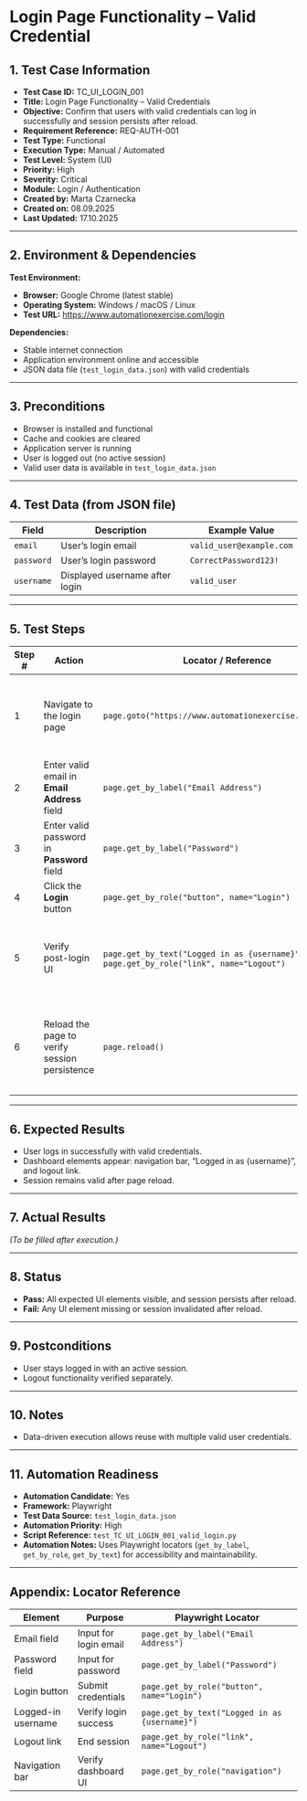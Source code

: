 # **Login Page Functionality – Valid Credential**

## 1. Test Case Information
- **Test Case ID:** TC_UI_LOGIN_001  
- **Title:** Login Page Functionality – Valid Credentials  
- **Objective:** Confirm that users with valid credentials can log in successfully and session persists after reload.  
- **Requirement Reference:** REQ-AUTH-001  
- **Test Type:** Functional  
- **Execution Type:** Manual / Automated  
- **Test Level:** System (UI)  
- **Priority:** High  
- **Severity:** Critical  
- **Module:** Login / Authentication  
- **Created by:** Marta Czarnecka  
- **Created on:** 08.09.2025  
- **Last Updated:** 17.10.2025  

---

## 2. Environment & Dependencies
**Test Environment:**  
- **Browser:** Google Chrome (latest stable)  
- **Operating System:** Windows / macOS / Linux  
- **Test URL:** https://www.automationexercise.com/login  

**Dependencies:**  
- Stable internet connection  
- Application environment online and accessible  
- JSON data file (`test_login_data.json`) with valid credentials  

---

## 3. Preconditions
- Browser is installed and functional  
- Cache and cookies are cleared  
- Application server is running  
- User is logged out (no active session)  
- Valid user data is available in `test_login_data.json`  

---

## 4. Test Data (from JSON file)

| Field | Description | Example Value |
|--------|-------------|----------------|
| `email` | User’s login email | `valid_user@example.com` |
| `password` | User’s login password | `CorrectPassword123!` |
| `username` | Displayed username after login | `valid_user` |

---

## 5. Test Steps

| Step # | Action | Locator / Reference | Expected Result |
|--------|---------|---------------------|-----------------|
| 1 | Navigate to the login page | `page.goto("https://www.automationexercise.com/login")` | Login page loads successfully with heading **“Login to your account.”** |
| 2 | Enter valid email in **Email Address** field | `page.get_by_label("Email Address")` | Email is entered successfully. |
| 3 | Enter valid password in **Password** field | `page.get_by_label("Password")` | Password is entered successfully. |
| 4 | Click the **Login** button | `page.get_by_role("button", name="Login")` | User is redirected to dashboard. |
| 5 | Verify post-login UI | `page.get_by_text("Logged in as {username}")`, `page.get_by_role("link", name="Logout")` | Dashboard displays navigation, logged-in username, and logout link. |
| 6 | Reload the page to verify session persistence | `page.reload()` | “Logged in as {username}” remains visible, confirming active session. |

---

## 6. Expected Results
- User logs in successfully with valid credentials.  
- Dashboard elements appear: navigation bar, “Logged in as {username}”, and logout link.  
- Session remains valid after page reload.  

---

## 7. Actual Results  
*(To be filled after execution.)*  

---

## 8. Status  
- **Pass:** All expected UI elements visible, and session persists after reload.  
- **Fail:** Any UI element missing or session invalidated after reload.  

---

## 9. Postconditions  
- User stays logged in with an active session.  
- Logout functionality verified separately.  

---

## 10. Notes  
- Data-driven execution allows reuse with multiple valid user credentials.  

---

## 11. Automation Readiness
- **Automation Candidate:** Yes  
- **Framework:** Playwright  
- **Test Data Source:** `test_login_data.json`  
- **Automation Priority:** High  
- **Script Reference:** `test_TC_UI_LOGIN_001_valid_login.py`  
- **Automation Notes:** Uses Playwright locators (`get_by_label`, `get_by_role`, `get_by_text`) for accessibility and maintainability.  

---

## Appendix: Locator Reference

| Element | Purpose | Playwright Locator |
|----------|----------|-------------------|
| Email field | Input for login email | `page.get_by_label("Email Address")` |
| Password field | Input for password | `page.get_by_label("Password")` |
| Login button | Submit credentials | `page.get_by_role("button", name="Login")` |
| Logged-in username | Verify login success | `page.get_by_text("Logged in as {username}")` |
| Logout link | End session | `page.get_by_role("link", name="Logout")` |
| Navigation bar | Verify dashboard UI | `page.get_by_role("navigation")` |

